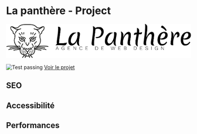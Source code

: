 # La panthère - Project
![image](img/agence-la-panthere-monochrome.svg)

![Test passing](https://img.shields.io/badge/Tests-passing-brightgreen.svg)
[Voir le projet](https://lalloretpilou.github.io/la-panthere.github.io/)

## SEO
## Accessibilité

## Performances
